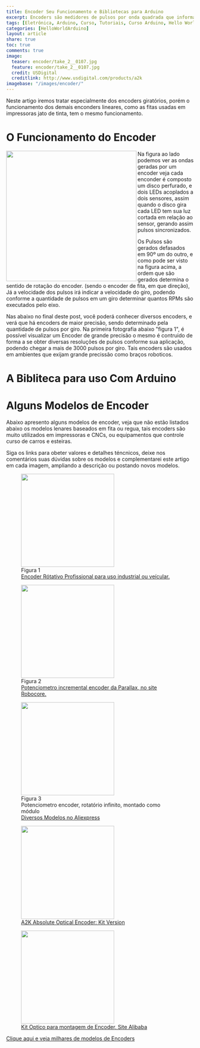 ```yaml
---
title: Encoder Seu Funcionamento e Bibliotecas para Arduino
excerpt: Encoders são medidores de pulsos por onda quadrada que informam a direção do giro para um determinado eixo onde está acoplado, sendo amplamente usados em motores, knobs e potenciometros digitais.
tags: [Eletrônica, Arduino, Curso, Tutoriais, Curso Arduino, Hello World Arduino, Encoder, Nível Iniciante, Protocolos, Motores]
categories: [HelloWorldArduino]
layout: article
share: true
toc: true
comments: true
image:
  teaser: encoder/take_2__0107.jpg
  feature: encoder/take_2__0107.jpg
  credit: USDigital
  creditlink: http://www.usdigital.com/products/a2k
imagebase: "/images/encoder/"
---
```


Neste artigo iremos tratar especialmente dos encoders giratórios, porém o funcionamento dos 
demais enconders lineares, como as fitas usadas em impressoras jato de tinta, tem o mesmo 
funcionamento.

# O Funcionamento do Encoder

<img src="{{ site.url }}{{ page.imagebase }}td_libs_Encoder_pos4.png" width="350px" align="left"/>Na 
figura ao lado podemos ver as ondas geradas por um encoder veja cada enconder é composto um disco 
perfurado, e dois LEDs acoplados a dois sensores, assim quando o disco gira cada LED tem sua luz 
cortada em relação ao sensor, gerando assim pulsos sincronizados.

Os Pulsos são gerados defasados em 90º um do outro, e como pode ser visto na figura acima, a ordem
que são gerados determina o sentido de rotação do encoder. (sendo o encoder de fita, em que direção),
Já a velocidade dos pulsos irá indicar a velocidade do giro, podendo conforme a quantidade de pulsos
em um giro determinar quantos RPMs são executados pelo eixo.

Nas abaixo no final deste post, você poderá conhecer diversos encoders, e verá que há encoders de maior
precisão, sendo determinado pela quantidade de pulsos por giro. Na primeira fotografia abaixo "figura 1", 
é possível visualizar um Encoder de grande precisão o mesmo é contruido de forma a se obter diversas
resoluções de pulsos conforme sua aplicação, podendo chegar a mais de 3000 pulsos por giro. Tais encoders
são usados em ambientes que exijam grande precissão como braços roboticos.

# A Bibliteca para uso Com Arduino


# Alguns Modelos de Encoder
Abaixo apresento alguns modelos de encoder, veja que não estão listados abaixo os modelos lenares
baseados em fita ou regua, tais encoders são muito utilizados em impressoras e CNCs, ou equipamentos
que controle curso de carros e esteiras.

Siga os links para  obeter valores e detalhes téncnicos, deixe nos comentários suas dúvidas sobre os
 modelos e complementarei este artigo em cada imagem, ampliando a descrição ou postando novos modelos.
<figure>
<img src="{{ site.url }}/images/encoder/incremental-rotary-encoders-14277-2359763.jpg" width="250px"/>
<figcaption> Figura 1<br />
<a href="http://www.directindustry.com/prod/ges-group/incremental-rotary-encoders-14277-28194.html">Encoder Rótativo Profissional para uso industrial ou veícular.</a>
</figcaption>
</figure>
<figure>
<img src="{{ site.url }}/images/encoder/parallax-incremental-rotary-encoder-large.jpg" width="250px"/>
<figcaption> Figura 2<br />
<a href="http://www.robotshop.com/en/parallax-incremental-rotary-encoder.html">Potenciometro incremental encoder da Parallax, no site Robocore.</a>
</figcaption>
</figure>
<figure>
<img src="{{ site.url }}/images/encoder/A31-Free-Shipping-1PC-New-font-b-Rotary-b-font-font-b-Encoder-b-font-Module.jpg" width="250px" />
<figcaption> Figura 3<br />
Potenciometro encoder, rotatório infinito, montado como módulo<br />
<a href="http://www.aliexpress.com/cheap/cheap-rotary-encoder.html">Diversos Modelos no Aliexpress</a>
</figcaption>
</figure>
<figure>
<img src="{{ site.url }}/images/encoder/take_2__0107.jpg" width="250px"/>
<figcaption><a href="http://www.usdigital.com/products/a2k">A2K Absolute Optical Encoder: Kit Version</a>
</figcaption>
</figure>

<figure>
<img src="{{ site.url }}/images/encoder/optical_kit_encoder_disc encoder_module.jpg" width="250px"/>
<figcaption>
<a href="http://sensor-china.en.alibaba.com/product/714912193-214329834/optical_kit_encoder_disc_encoder_module.html">Kit Optico para montagem de Encoder, Site Alibaba</a>
</figcaption>
</figure>
<a href="https://www.google.com/search?q=encoder&espv=2&biw=1280&bih=661&source=lnms&tbm=isch&sa=X&ei=oG9KVPWFPJeNNrCOgbAO&ved=0CAYQ_AUoAQ" class="btn-success">Clique aqui e veja milhares de modelos de Encoders</a>

